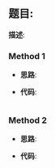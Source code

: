 ## 题目:  

**描述**: 

### Method 1

- **思路**: 

  

- **代码**:

  ```python
  
  ```

  

### Method 2

- **思路**:

  

- **代码**:

  ```python 
  
  ```

  

